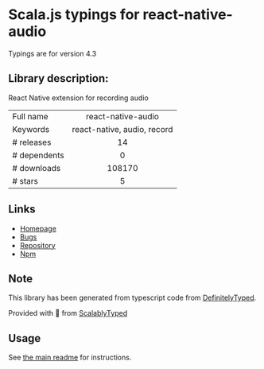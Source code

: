 
# Scala.js typings for react-native-audio

Typings are for version 4.3

## Library description:
React Native extension for recording audio

|                    |                 |
| ------------------ | :-------------: |
| Full name          | react-native-audio |
| Keywords           | react-native, audio, record |
| # releases         | 14 |
| # dependents       | 0 |
| # downloads        | 108170 |
| # stars            | 5 |

## Links
- [Homepage](https://github.com/jsierles/react-native-audio#readme)
- [Bugs](https://github.com/jsierles/react-native-audio/issues)
- [Repository](https://github.com/jsierles/react-native-audio)
- [Npm](https://www.npmjs.com/package/react-native-audio)
    


## Note
This library has been generated from typescript code from [DefinitelyTyped](https://definitelytyped.org).

Provided with :purple_heart: from [ScalablyTyped](https://github.com/oyvindberg/ScalablyTyped)

## Usage
See [the main readme](../../readme.md) for instructions.


